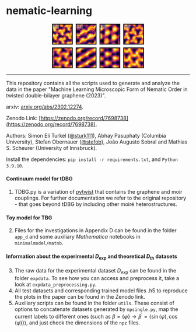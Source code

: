 # nematic-learning
<p align="center">
<img src="logo.png" width=50% height=50%>
</p>

---
This repository contains all the scripts used to generate and analyze the data in the paper  "Machine Learning Microscopic Form of Nematic Order in twisted double-bilayer graphene (2023)".

arxiv: [arxiv.org/abs/2302.12274](arxiv.org/abs/2302.12274).

Zenodo Link: [https://zenodo.org/record/7698738](https://zenodo.org/record/7698738).

Authors: Simon Eli Turkel ([@sturk111](https://www.github.com/sturk111)), Abhay Pasuphaty (Columbia University), Stefan Obernauer ([@stefob](https://www.github.com/stefob)), João Augusto Sobral and Mathias S. Scheurer (University of Innsbruck).

 Install the dependencies: `pip install -r requirements.txt`, and `Python 3.9.10`.
#### Continuum model for tDBG
1. TDBG.py is a variation of [pytwist](https://github.com/sturk111/pytwist) that contains the graphene and moir couplings. For further documentation we refer 
to the original repository - that goes beyond tDBG by including other moiré heterostructures.

 
#### Toy model for TBG

2. Files for the investigations in Appendix D can be found in the folder `app_d` and some auxiliary *Mathematica* notebooks in `minimalmodel/matnb`.
#### Information about the experimental $D_{\text{exp}}$ and theoretical $D_{\text{th}}$ datasets
3. The raw data for the experimental dataset $D_{\text{exp}}$ can be found in the folder `expdata`. To see how you can access and preprocess it, take a look 
at `expdata_preprocessing.py`.
4. All test datasets and corresponding trained model files .h5 to reproduce the plots in the paper can be found in the Zenodo link.
5. Auxiliary scripts can be found in the folder `utils`. These consist of options to concatenate datasets generated by `mpsingle.py`, map the 
current labels to different ones (such as $\beta =\{\varphi\} \rightarrow \beta^{\prime} = \{\sin\left(\varphi\right), \cos\left(\varphi\right)\}$), and just  check the dimensions of 
the `npz` files.

<!---
Note: Codes will be eventually refactored for better readability.
-->
